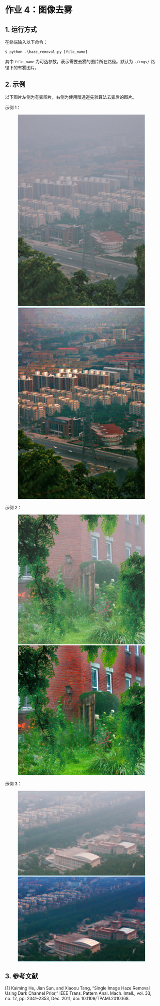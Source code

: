 # 作业 4：图像去雾

## 1. 运行方式

在终端输入以下命令：

```shell
$ python .\haze_removal.py [file_name]
```

其中 `file_name` 为可选参数，表示需要去雾的图片所在路径。默认为 `./imgs/` 路径下的有雾图片。



## 2. 示例

以下图片左侧为有雾图片，右侧为使用暗通道先验算法去雾后的图片。

示例 1：

<div>
    <center>
    	<img src="imgs/img1.png" width="420">
    	<img src="imgs/remove_img1.png" width="420">
    </center>
</div>

示例 2：

<div>
    <center>
    	<img src="imgs/img2.png" width="420">
    	<img src="imgs/remove_img2.png" width="420">
    </center>
</div>

示例 3：

<div>
    <center>
    	<img src="imgs/img3.png" width="420">
    	<img src="imgs/remove_img3.png" width="420">
    </center>
</div>



## 3. 参考文献

[1] Kaiming He, Jian Sun, and Xiaoou Tang, “Single Image Haze Removal Using Dark Channel Prior,” IEEE Trans. Pattern Anal. Mach. Intell., vol. 33, no. 12, pp. 2341–2353, Dec. 2011, doi: 10.1109/TPAMI.2010.168.
